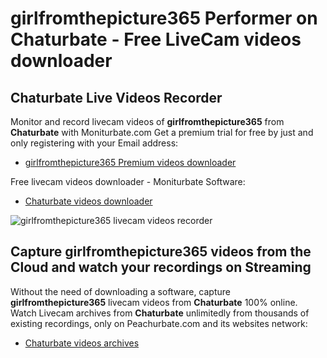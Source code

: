# girlfromthepicture365 Performer on Chaturbate - Free LiveCam videos downloader

## Chaturbate Live Videos Recorder

Monitor and record livecam videos of **girlfromthepicture365** from **Chaturbate** with Moniturbate.com
Get a premium trial for free by just and only registering with your Email address:
* [girlfromthepicture365 Premium videos downloader](https://moniturbate.com/request-demo-licence-key.html)

Free livecam videos downloader - Moniturbate Software:
* [Chaturbate videos downloader](https://moniturbate.com/moniturbate-download-software.html)

![girlfromthepicture365 livecam videos recorder](https://peachurnet.com/templates/moniturbate-software.png)


## Capture girlfromthepicture365 videos from the Cloud and watch your recordings on Streaming

Without the need of downloading a software, capture **girlfromthepicture365** livecam videos from **Chaturbate** 100% online.
Watch Livecam archives from **Chaturbate** unlimitedly from thousands of existing recordings, only on Peachurbate.com and its websites network:
* [Chaturbate videos archives](https://peachurnet.com/)
